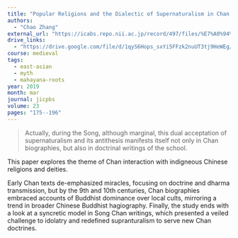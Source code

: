 ```yaml
---
title: "Popular Religions and the Dialectic of Supernaturalism in Chan Historiography"
authors:
  - "Chao Zhang"
external_url: "https://icabs.repo.nii.ac.jp/record/497/files/%E7%A0%94%E7%A9%B6%E7%B4%80%E8%A6%81%20%E7%AC%AC%EF%BC%92%EF%BC%93%E5%8F%B7%EF%BC%88%E6%A8%AA%E7%B5%84%EF%BC%9AChao%20Zhang%EF%BC%89.pdf"
drive_links:
  - "https://drive.google.com/file/d/1qyS6Hops_sxYi5FFzk2nuUT3tj9HeWEg/view?usp=sharing"
course: medieval
tags:
  - east-asian
  - myth
  - mahayana-roots
year: 2019
month: mar
journal: jicpbs
volume: 23
pages: "175--196"
---
```


> Actually, during the Song, although marginal, this dual acceptation of
supernaturalism and its antithesis manifests itself not only in Chan
biographies, but also in doctrinal writings of the school.

This paper explores the theme of Chan interaction with indigneous Chinese religions and deities.

Early Chan texts de-emphasized miracles, focusing on doctrine and dharma transmission, but by the 9th and 10th centuries, Chan biographies embraced accounts of Buddhist dominance over local cults, mirroring a trend in broader Chinese Buddhist hagiography.
Finally, the study ends with a look at a syncretic model in Song Chan writings, which presented a veiled challenge to idolatry and redefined supranturalism to serve new Chan doctrines.
